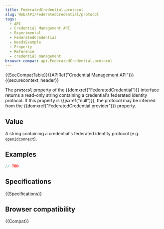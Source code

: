 ```yaml
---
title: FederatedCredential.protocol
slug: Web/API/FederatedCredential/protocol
tags:
  - API
  - Credential Management API
  - Experimental
  - FederatedCredential
  - NeedsExample
  - Property
  - Reference
  - credential management
browser-compat: api.FederatedCredential.protocol
---
```

{{SeeCompatTable}}{{APIRef("Credential Management API")}}{{securecontext_header}}

The **`protocol`** property of the
{{domxref("FederatedCredential")}} interface returns a read-only
string containing a credential's federated identity protocol. If this
property is {{jsxref("null")}}, the protocol may be inferred from the
{{domxref("FederatedCredential.provider")}} property.

## Value

A string containing a credential's federated identity protocol (e.g.
`openidconnect`).

## Examples

```js
// TBD
```

## Specifications

{{Specifications}}

## Browser compatibility

{{Compat}}
